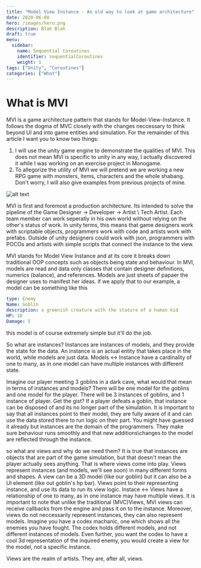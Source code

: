 ```yaml
---
title: "Model View Instance - An old way to look at game architecture"
date: 2020-06-08
hero: /images/hero.png
description: Blah Blah
draft: true
menu:
  sidebar:
    name: Sequential Coroutines
    identifier: sequentialCoroutines
    weight: 1
tags: ["Unity", "Coroutines"]
categories: ["What"]
---
```


# What is MVI
MVI is a game architecture pattern that stands for Model-View-Instance. It follows the dogma of MVC closely with the changes neccessary to think beyond UI and into game entities and simulation. For the remainder of this article I want you to know two things:
1. I will use the unity game engine to demonstrate the qualities of MVI. This does not mean MVI is specific to unity in any way, I actually discovered it while I was working on an exercise project in Monogame.
2. To allegorize the utility of MVI we will pretend we are working a new RPG game with monsters, items, characters and the whole shabang. Don't worry, I will also give examples from previous projects of mine.

![alt text](mvi-cover.webp)

MVI is first and foremost a production architecture. Its intended to solve the pipeline of the Game Designer -> Developer -> Artist \ Tech Artist. Each team member can work seperatly in his own world without relying on the other's status of work. In unity terms, this means that game designers work with scriptable objects, programmers work with code and artists work with prefabs. Outside of unity designers could work with json, programmers with POCOs and artists with simple scripts that connect the instance to the view.

MVI stands for Model View Instance and at its core it breaks down traditional OOP concepts such as objects being state and behaviour. In MVI, models are read and data only classes that contain designer definitions, numerics (balance), and references. Models are just sheets of papaer the designer uses to manifest her ideas. if we apply that to our example, a model can be something like this

```yaml
type: Enemy
Name: Goblin
description: a greenish creature with the stature of a human kid
HP: 10
Damage: 5
```
this model is of course extremely simple but it'll do the job. 

So what are instances? Instances are instances of models, and they provide the state for the data. An instance is an actual entity that takes place in the world, while models are just data. Models <-> Instance have a cardinality of one to many, as in one model can have multiple instances with different state.

Imagine our player meeting 3 goblins in a dark cave, what would that mean in terms of instances and models?
There will be one model for the goblins and one model for the player. There will be 3 instances of goblins, and 1 instance of player. Get the gist? If a player defeats a goblin, that instance can be disposed of and its no longer part of the simulation. It is important to say that all instances point to their model, they are fully aware of it and can use the data stored there to run logic on their part. You might have guessed it already but instances are the domain of the programmers. They make sure behaviour runs smoothly and that new additions\changes to the model are reflected through the instance.

so what are views and why do we need them? It is true that instances are objects that are part of the game simulation, but that doesn't mean the player actually sees anything. That is where views come into play. Views represent instances (and models, we'll see soon) in many different forms and shapes. A view can be a 3D model (like our goblin) but it can also be a UI element (like out goblin's hp bar). Views point to their representing instance, and use its data to run its view logic. Instace <-> Views have a relationship of one to many, as in one instance may have multiple views. It is important to note that unlike the traditional (MVC)Views, MVI views can receive callbacks from the engine and pass it on to the instance. Moreover, views do not neccessarily represent instances, they can also represent models. Imagine you have a codex machanic, one which shows all the enemies you have fought. The codex holds different models, and not different instances of models. Even further, you want the codex to have a cool 3d representation of the inquired enemy, you would create a view for the model, not a specific instance. 

Views are the realm of artists. They are, after all, views.